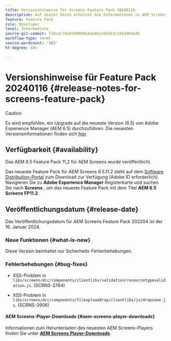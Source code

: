 ```yaml
---
title: Versionshinweise für Screens Feature Pack 20240116
description: Auf dieser Seite erhalten Sie Informationen zu AEM Screens Feature Pack 20240116, das am 16. Januar 2024 veröffentlicht wurde.
feature: Feature Pack
role: Developer
level: Intermediate
source-git-commit: f20cdc76eb599000b4da4b2c654b3c191d963ed6
workflow-type: tm+mt
source-wordcount: '163'
ht-degree: 68%

---
```


# Versionshinweise für Feature Pack 20240116 {#release-notes-for-screens-feature-pack}

>[!CAUTION]
>Es wird empfohlen, ein Upgrade auf die neueste Version (6.5) von Adobe Experience Manager (AEM 6.5) durchzuführen. Die neuesten Versionsinformationen finden sich [hier](https://experienceleague.adobe.com/docs/experience-manager-65/content/release-notes/release-notes.html?lang=de)

## Verfügbarkeit {#availability}

Das AEM 6.5 Feature Pack 11,2 für AEM Screens wurde veröffentlicht.

Das neueste Feature Pack für AEM Screens 6.5.11.2 steht auf dem [Software Distribution-Portal](https://experience.adobe.com/#/downloads/content/software-distribution/en/aem.html) zum Download zur Verfügung (Adobe ID erforderlich). Navigieren Sie zu **Adobe Experience Manager** Registerkarte und suchen Sie nach **Screens** , um das neueste Feature Pack mit dem Titel **AEM 6.5 Screens FP11.2**.

## Veröffentlichungsdatum {#release-date}

Das Veröffentlichungsdatum für AEM Screens Feature Pack 202204 ist der 16. Januar 2024.

### Neue Funktionen {#what-is-new}

Diese Version beinhaltet nur Sicherheits-Fehlerbehebungen.

### Fehlerbehebungen {#bug-fixes}

* XSS-Problem in `libs/screens/dcc/components/clientlibs/validation/resourcetypevalidation.js`. (SCRNS-3764)

* XSS-Problem in `libs/screens/dcc/components/fileuploaddrop/clientlibs/js/dropzone.js`. (SCRNS-3906)

#### AEM Screens-Player-Downloads   {#aem-screens-player-downloads}

Informationen zum Herunterladen des neuesten AEM Screens-Players finden Sie unter **[AEM Screens Player-Downloads](https://download.macromedia.com/screens/index.html)**.
